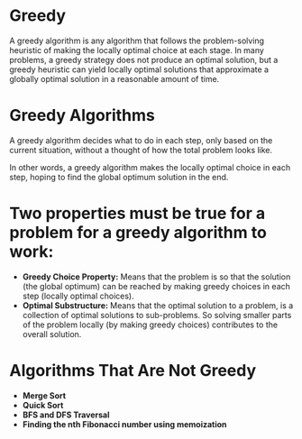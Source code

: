 # Greedy

A greedy algorithm is any algorithm that follows the problem-solving heuristic of making the locally optimal choice at each stage. In many problems, a greedy strategy does not produce an optimal solution, but a greedy heuristic can yield locally optimal solutions that approximate a globally optimal solution in a reasonable amount of time. 

# Greedy Algorithms

A greedy algorithm decides what to do in each step, only based on the current situation, without a thought of how the total problem looks like.

In other words, a greedy algorithm makes the locally optimal choice in each step, hoping to find the global optimum solution in the end.

# Two properties must be true for a problem for a greedy algorithm to work:

- __Greedy Choice Property:__ Means that the problem is so that the solution (the global optimum) can be reached by making greedy choices in each step (locally optimal choices).
- __Optimal Substructure:__ Means that the optimal solution to a problem, is a collection of optimal solutions to sub-problems. So solving smaller parts of the problem locally (by making greedy choices) contributes to the overall solution.


# Algorithms That Are Not Greedy

- __Merge Sort__
- __Quick Sort__
- __BFS and DFS Traversal__
- __Finding the nth Fibonacci number using memoization__
